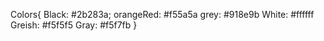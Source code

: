 Colors{
Black: #2b283a;
orangeRed: #f55a5a
grey: #918e9b
White: #ffffff
Greish: #f5f5f5
Gray: #f5f7fb
}
